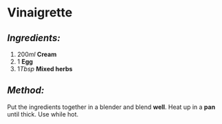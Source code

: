 # Vinaigrette

## *Ingredients:*

1. 200*ml* **Cream**
2. 1 **Egg**
3. 1*Tbsp* **Mixed herbs**

## *Method:*

Put the ingredients together in a blender and blend **well**. Heat up in a **pan** until thick. Use while hot.
